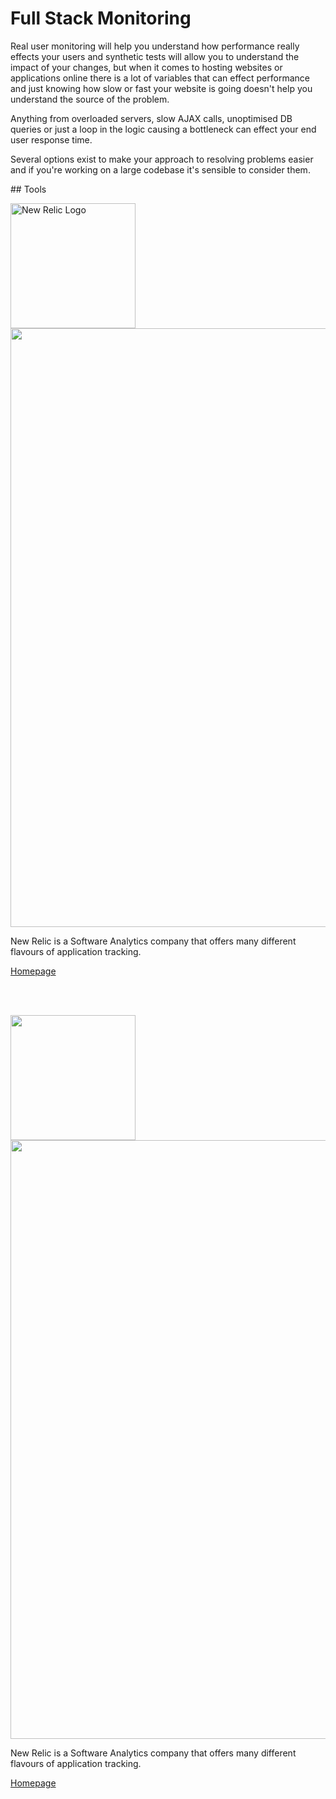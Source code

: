 Full Stack Monitoring
=====================

Real user monitoring will help you understand how performance really effects your users and synthetic tests will allow you to understand the impact of your changes, but when it comes to hosting websites or applications online there is a lot of variables that can effect performance and just knowing how slow or fast your website is going doesn't help you understand the source of the problem.

Anything from overloaded servers, slow AJAX calls, unoptimised DB queries or just a loop in the logic causing a bottleneck can effect your end user response time.

Several options exist to make your approach to resolving problems easier and if you're working on a large codebase it's sensible to consider them.


## Tools


<a href="http://newrelic.com/">
  <img src="http://s4.postimg.org/4mnyaf0b1/logo_NR_fb.png" alt="New Relic Logo" width="200" />
</a>

<img src="http://s27.postimg.org/m1b1jmgb7/screen_browser_6cba15f5675559ce259dbaac8dc5afea.jpg" alt=""  width="958"  />

New Relic is a Software Analytics company that offers many different flavours of application tracking.

[Homepage](http://newrelic.com/)



<br /><br />

<a href="http://www.appdynamics.com/">
  <img src="http://s2.postimg.org/jdm69ed2h/90585_2908536012.png" alt="" width="200" />
</a>

<img src="http://s30.postimg.org/e1p9vxfi9/Understand_Your_User_Experience_0.png" alt="" width="958" />

New Relic is a Software Analytics company that offers many different flavours of application tracking.

[Homepage](http://www.appdynamics.com/)
